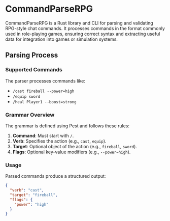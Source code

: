 # CommandParseRPG

CommandParseRPG is a Rust library and CLI for parsing and validating RPG-style chat commands. It processes commands in the format commonly used in role-playing games, ensuring correct syntax and extracting useful data for integration into games or simulation systems.

## Parsing Process
### Supported Commands
The parser processes commands like:
- `/cast fireball --power=high`
- `/equip sword`
- `/heal Player1 --boost=strong`

### Grammar Overview
The grammar is defined using Pest and follows these rules:
1. **Command**: Must start with `/`.
2. **Verb**: Specifies the action (e.g., `cast`, `equip`).
3. **Target**: Optional object of the action (e.g., `fireball`, `sword`).
4. **Flags**: Optional key-value modifiers (e.g., `--power=high`).

### Usage
Parsed commands produce a structured output:
```json
{
  "verb": "cast",
  "target": "fireball",
  "flags": {
    "power": "high"
  }
}
